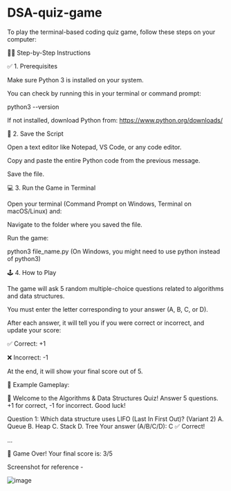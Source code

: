 # DSA-quiz-game

To play the terminal-based coding quiz game, follow these steps on your computer:

🧑‍💻 Step-by-Step Instructions

✅ 1. Prerequisites

Make sure Python 3 is installed on your system.

You can check by running this in your terminal or command prompt:

python3 --version

If not installed, download Python from: https://www.python.org/downloads/

📁 2. Save the Script

Open a text editor like Notepad, VS Code, or any code editor.

Copy and paste the entire Python code from the previous message.

Save the file.

💻 3. Run the Game in Terminal

Open your terminal (Command Prompt on Windows, Terminal on macOS/Linux) and:

Navigate to the folder where you saved the file.

Run the game:

python3 file_name.py
(On Windows, you might need to use python instead of python3)

🕹️ 4. How to Play

The game will ask 5 random multiple-choice questions related to algorithms and data structures.

You must enter the letter corresponding to your answer (A, B, C, or D).

After each answer, it will tell you if you were correct or incorrect, and update your score:

✅ Correct: +1

❌ Incorrect: -1

At the end, it will show your final score out of 5.

📌 Example Gameplay:

📘 Welcome to the Algorithms & Data Structures Quiz!
Answer 5 questions. +1 for correct, -1 for incorrect. Good luck!

Question 1: Which data structure uses LIFO (Last In First Out)? (Variant 2)
A. Queue
B. Heap
C. Stack
D. Tree
Your answer (A/B/C/D): C
✅ Correct!

...

🏁 Game Over! Your final score is: 3/5

Screenshot for reference - 

![image](https://github.com/user-attachments/assets/82b4352b-7d24-440a-91ff-7a63797e0594)
